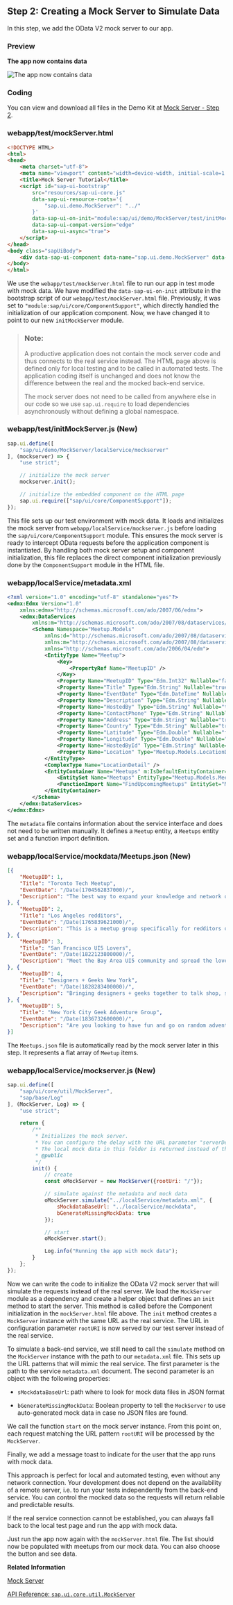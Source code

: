 <!-- loio50897decc9504b2a875fb41d89fd254a -->

## Step 2: Creating a Mock Server to Simulate Data

In this step, we add the OData V2 mock server to our app.



### Preview

  
  
**The app now contains data**

![](images/loio55edd9fa2cc24f398a9373d6d497d3e4_HiRes.png "The app now contains data")



### Coding

You can view and download all files in the Demo Kit at [Mock Server - Step 2](https://ui5.sap.com/#/entity/sap.ui.core.tutorial.mockserver/sample/sap.ui.core.tutorial.mockserver.02).



### webapp/test/mockServer.html

```html
<!DOCTYPE HTML>
<html>
<head>
    <meta charset="utf-8">
    <meta name="viewport" content="width=device-width, initial-scale=1.0">
    <title>Mock Server Tutorial</title>
    <script id="sap-ui-bootstrap"
        src="resources/sap-ui-core.js"
        data-sap-ui-resource-roots='{
            "sap.ui.demo.MockServer": "../"
        }'
        data-sap-ui-on-init="module:sap/ui/demo/MockServer/test/initMockServer"
        data-sap-ui-compat-version="edge"
        data-sap-ui-async="true">
    </script>
</head>
<body class="sapUiBody">
    <div data-sap-ui-component data-name="sap.ui.demo.MockServer" data-id="container" data-settings='{"id" : "MockServer"}'></div>
</body>
</html>

```

We use the `webapp/test/mockServer.html` file to run our app in test mode with mock data. We have modified the `data-sap-ui-on-init` attribute in the bootstrap script of our `webapp/test/mockServer.html` file. Previously, it was set to `"module:sap/ui/core/ComponentSupport"`, which directly handled the initialization of our application component. Now, we have changed it to point to our new `initMockServer` module.

> ### Note:  
> A productive application does not contain the mock server code and thus connects to the real service instead. The HTML page above is defined only for local testing and to be called in automated tests. The application coding itself is unchanged and does not know the difference between the real and the mocked back-end service.
> 
> The mock server does not need to be called from anywhere else in our code so we use `sap.ui.require` to load dependencies asynchronously without defining a global namespace.



<a name="loio50897decc9504b2a875fb41d89fd254a__section_e1t_y11_hhb"/>

### webapp/test/initMockServer.js \(New\)

```js
sap.ui.define([
    "sap/ui/demo/MockServer/localService/mockserver"
], (mockserver) => {
    "use strict";

    // initialize the mock server
    mockserver.init();

    // initialize the embedded component on the HTML page
    sap.ui.require(["sap/ui/core/ComponentSupport"]);
});
```

This file sets up our test environment with mock data. It loads and initializes the mock server from `webapp/localService/mockserver.js` before loading the `sap/ui/core/ComponentSupport` module. This ensures the mock server is ready to intercept OData requests before the application component is instantiated. By handling both mock server setup and component initialization, this file replaces the direct component initialization previously done by the `ComponentSupport` module in the HTML file.



### webapp/localService/metadata.xml

```xml
<?xml version="1.0" encoding="utf-8" standalone="yes"?>
<edmx:Edmx Version="1.0"
    xmlns:edmx="http://schemas.microsoft.com/ado/2007/06/edmx">
    <edmx:DataServices
        xmlns:m="http://schemas.microsoft.com/ado/2007/08/dataservices/metadata" m:DataServiceVersion="1.0">
        <Schema Namespace="Meetup.Models"
            xmlns:d="http://schemas.microsoft.com/ado/2007/08/dataservices"
            xmlns:m="http://schemas.microsoft.com/ado/2007/08/dataservices/metadata"
            xmlns="http://schemas.microsoft.com/ado/2006/04/edm">
            <EntityType Name="Meetup">
                <Key>
                    <PropertyRef Name="MeetupID" />
                </Key>
                <Property Name="MeetupID" Type="Edm.Int32" Nullable="false" />
                <Property Name="Title" Type="Edm.String" Nullable="true" />
                <Property Name="EventDate" Type="Edm.DateTime" Nullable="false" />
                <Property Name="Description" Type="Edm.String" Nullable="true" />
                <Property Name="HostedBy" Type="Edm.String" Nullable="true" />
                <Property Name="ContactPhone" Type="Edm.String" Nullable="true" />
                <Property Name="Address" Type="Edm.String" Nullable="true" />
                <Property Name="Country" Type="Edm.String" Nullable="true" />
                <Property Name="Latitude" Type="Edm.Double" Nullable="false" />
                <Property Name="Longitude" Type="Edm.Double" Nullable="false" />
                <Property Name="HostedById" Type="Edm.String" Nullable="true" />
                <Property Name="Location" Type="Meetup.Models.LocationDetail" Nullable="false" />
            </EntityType>
            <ComplexType Name="LocationDetail" />
            <EntityContainer Name="Meetups" m:IsDefaultEntityContainer="true">
                <EntitySet Name="Meetups" EntityType="Meetup.Models.Meetup" />
                <FunctionImport Name="FindUpcomingMeetups" EntitySet="Meetups" ReturnType="Collection(Meetup.Models.Meetup)" m:HttpMethod="GET" />
            </EntityContainer>
        </Schema>
    </edmx:DataServices>
</edmx:Edmx>
```

The `metadata` file contains information about the service interface and does not need to be written manually. It defines a `Meetup` entity, a `Meetups` entity set and a function import definition.



### webapp/localService/mockdata/Meetups.json \(New\)

```json
[{
    "MeetupID": 1,
    "Title": "Toronto Tech Meetup",
    "EventDate": "/Date(1704562837000)/",
    "Description": "The best way to expand your knowledge and network of the Toronto technology community"
}, {
    "MeetupID": 2,
    "Title": "Los Angeles redditors",
    "EventDate": "/Date(1765839621000)/",
    "Description": "This is a meetup group specifically for redditors of r/LosAngeles. If you don't know what that is, this isn't the meetup you're looking for"
}, {
    "MeetupID": 3,
    "Title": "San Francisco UI5 Lovers",
    "EventDate": "/Date(1822123800000)/",
    "Description": "Meet the Bay Area UI5 community and spread the love for UI5 technology"
}, {
    "MeetupID": 4,
    "Title": "Designers + Geeks New York",
    "EventDate": "/Date(1828283400000)/",
    "Description": "Bringing designers + geeks together to talk shop, startups, and do some knowledge sharing. All types of designers + geeks welcome"
}, {
    "MeetupID": 5,
    "Title": "New York City Geek Adventure Group",
    "EventDate": "/Date(1836732600000)/",
    "Description": "Are you looking to have fun and go on random adventures?"
}]

```

The `Meetups.json` file is automatically read by the mock server later in this step. It represents a flat array of `Meetup` items.



### webapp/localService/mockserver.js \(New\)

```js
sap.ui.define([
    "sap/ui/core/util/MockServer",
    "sap/base/Log"
], (MockServer, Log) => {
    "use strict";

    return {
        /**
         * Initializes the mock server.
         * You can configure the delay with the URL parameter "serverDelay".
         * The local mock data in this folder is returned instead of the real data for testing.
         * @public
         */
        init() {
            // create
            const oMockServer = new MockServer({rootUri: "/"});

            // simulate against the metadata and mock data
            oMockServer.simulate("../localService/metadata.xml", {
                sMockdataBaseUrl: "../localService/mockdata",
                bGenerateMissingMockData: true
            });

            // start
            oMockServer.start();

            Log.info("Running the app with mock data");
        }
    };
});
```

Now we can write the code to initialize the OData V2 mock server that will simulate the requests instead of the real server. We load the `MockServer` module as a dependency and create a helper object that defines an `init` method to start the server. This method is called before the Component initialization in the `mockServer.html` file above. The `init` method creates a `MockServer` instance with the same URL as the real service. The URL in configuration parameter `rootURI` is now served by our test server instead of the real service.

To simulate a back-end service, we still need to call the `simulate` method on the `MockServer` instance with the path to our `metadata.xml` file. This sets up the URL patterns that will mimic the real service. The first parameter is the path to the service `metadata.xml` document. The second parameter is an object with the following properties:

-   `sMockdataBaseUrl`: path where to look for mock data files in JSON format

-   `bGenerateMissingMockData`: Boolean property to tell the `MockServer` to use auto-generated mock data in case no JSON files are found.


We call the function `start` on the mock server instance. From this point on, each request matching the URL pattern `rootURI` will be processed by the `MockServer`.

Finally, we add a message toast to indicate for the user that the app runs with mock data.

This approach is perfect for local and automated testing, even without any network connection. Your development does not depend on the availability of a remote server, i.e. to run your tests independently from the back-end service. You can control the mocked data so the requests will return reliable and predictable results.

If the real service connection cannot be established, you can always fall back to the local test page and run the app with mock data.

Just run the app now again with the `mockServer.html` file. The list should now be populated with meetups from our mock data. You can also choose the button and see data.

**Related Information**  


[Mock Server](../04_Essentials/mock-server-69d3cbd.md "A mock server mimics one or more back-end services. It is used to simplify integration testing and to decouple UI development from service development. By using a mock server you can develop and test the UI even if the service in the back end is incomplete or unstable.")

[API Reference: `sap.ui.core.util.MockServer`](https://ui5.sap.com/#/api/sap.ui.core.util.MockServer)

